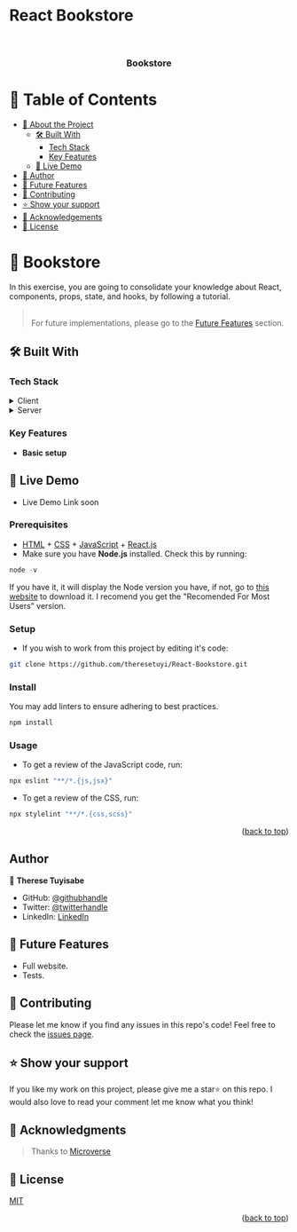 # React Bookstore

<a name="readme-top"></a>

<div align="center">
  <br/>
  <h3><b>Bookstore</b></h3>
</div>

<!-- TABLE OF CONTENTS -->

# 📗 Table of Contents

- [📖 About the Project](#about-project)
  - [🛠 Built With](#built-with)
    - [Tech Stack](#tech-stack)
    - [Key Features](#key-features)
  - [🚀 Live Demo](#live-demo)
- [👥 Author](#authors)
- [🔭 Future Features](#future-features)
- [🤝 Contributing](#contributing)
- [⭐️ Show your support](#support)
- [🙏 Acknowledgements](#acknowledgements)
- [📝 License](#license)

<!-- PROJECT DESCRIPTION -->

# 📖 Bookstore <a name="about-project"></a>

In this exercise, you are going to consolidate your knowledge about React, components, props, state, and hooks, by following a tutorial.

> <br> For future implementations, please go to the [Future Features](#future-features) section. 

## 🛠 Built With <a name="built-with"></a>

### Tech Stack <a name="tech-stack"></a>

<details>
  <summary>Client</summary>
  <ul>
    <li><a href="https://https://html5.org//">HTML 5</a></li>
    <li><a href="https://www.w3.org/Style/CSS/Overview.en.html">CSS 3</a></li>
    <li><a href="https://react.dev/">React.js</a></li>
  </ul>
</details>
<details>
  <summary>Server</summary>
  <ul>
    <li><a href="https://pages.github.com/">GitHub Pages</a></li>
  </ul>
</details>

<!-- Features -->

### Key Features <a name="key-features"></a>

- **Basic setup**

<!-- LIVE DEMO -->

## 🚀 Live Demo <a name="live-demo"></a>

- Live Demo Link  soon

### Prerequisites

- [HTML](https://www.w3.org/html/) + [CSS](https://www.w3.org/Style/CSS/Overview.en.html) + [JavaScript](https://www.javascript.com/) + [React.js](https://react.dev/)
- Make sure you have **Node.js** installed. Check this by running:
```hs
node -v
```
If you have it, it will display the Node version you have, if not, go to [this website](https://nodejs.org/en) to download it. I recomend you get the "Recomended For Most Users" version.
### Setup

- If you wish to work from this project by editing it's code:

```sh
git clone https://github.com/theresetuyi/React-Bookstore.git
```

### Install

You may add linters to ensure adhering to best practices.

```sh
npm install
```

### Usage
- To get  a review of the JavaScript code, run:
```hs
npx eslint "**/*.{js,jsx}"
```

- To get a review of the CSS, run:
```hs
npx stylelint "**/*.{css,scss}"
```
<p align="right">(<a href="#readme-top">back to top</a>)</p>
<!-- AUTHORS -->

## Author <a name="authors"></a>

👤 **Therese Tuyisabe**

- GitHub: [@githubhandle](https://github.com/theresetuyi)
- Twitter: [@twitterhandle](https://twitter.com/THERESETUYISAB2)
- LinkedIn: [LinkedIn](https://www.linkedin.com/in/therese-theddy-tuyisabe-249820203/)

<!-- FUTURE FEATURES -->

## 🔭 Future Features <a name="future-features"></a>

- Full website.
- Tests.

<!-- CONTRIBUTING -->

## 🤝 Contributing <a name="contributing"></a>

Please let me know if you find any issues in this repo's code!
Feel free to check the [issues page](../../issues/).

<!-- SUPPORT -->

## ⭐️ Show your support <a name="support"></a>

If you like my work on this project, please give me a star⭐️ on this repo. I would also love to read your comment let me know what you think!

<!-- ACKNOWLEDGEMENTS -->

## 🙏 Acknowledgments <a name="acknowledgements"></a>

> Thanks to [Microverse](https://www.microverse.org/) 

<!-- LICENSE -->

## 📝 License <a name="license"></a>

[MIT](https://mit-license.org/)

<p align="right">(<a href="#readme-top">back to top</a>)</p>